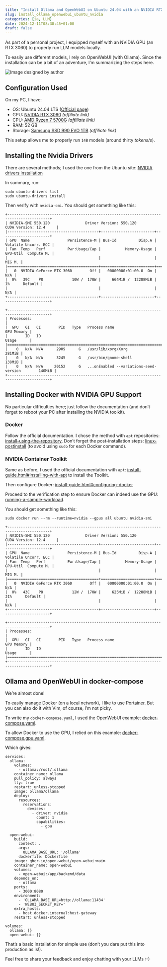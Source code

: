 ```yaml
---
title: "Install Ollama and OpenWebUI on Ubuntu 24.04 with an NVIDIA RTX3060 GPU"
slug: install_ollama_openwebui_ubuntu_nvidia
categories: [ia, LLM]
date: 2024-12-11T08:38:45+01:00
draft: false
---
```


As part of a personal project, I equipped myself with an NVIDIA GPU (an RTX 3060) to properly run LLM models locally.

To easily use different models, I rely on OpenWebUI (with Ollama). Since the installation can be a bit of an adventure, I’m summarizing the steps here.

![Image designed by author](/img/llm-desktop.png)

## Configuration Used

On my PC, I have:

- OS: Ubuntu 24.04 LTS ([Official page](https://ubuntu.com/download/desktop))
- GPU: [NVIDIA RTX 3060](https://amzn.to/3OVHDvb) *(affiliate link)*
- CPU: [AMD Ryzen 7 5700G](https://amzn.to/3ZWVOGD) *(affiliate link)*
- RAM: 52 GB
- Storage: [Samsung SSD 990 EVO 1TB](https://amzn.to/4gF9b3Q) *(affiliate link)*

This setup allows me to properly run `14B` models (around thirty *tokens/s*).

## Installing the Nvidia Drivers

There are several methods; I used the one from the Ubuntu site: [NVIDIA drivers installation](https://ubuntu.com/server/docs/nvidia-drivers-installation#p-97843-the-recommended-way-ubuntu-drivers-tool)

In summary, run:

```
sudo ubuntu-drivers list 
sudo ubuntu-drivers install
```

Then verify with `nvidia-smi`. You should get something like this:

```
+-----------------------------------------------------------------------------------------+
| NVIDIA-SMI 550.120                Driver Version: 550.120        CUDA Version: 12.4     |
|-----------------------------------------+------------------------+----------------------+
| GPU  Name                 Persistence-M | Bus-Id          Disp.A | Volatile Uncorr. ECC |
| Fan  Temp   Perf          Pwr:Usage/Cap |           Memory-Usage | GPU-Util  Compute M. |
|                                         |                        |               MIG M. |
|=========================================+========================+======================|
|   0  NVIDIA GeForce RTX 3060        Off |   00000000:01:00.0  On |                  N/A |
|  0%   39C    P8             10W /  170W |     664MiB /  12288MiB |      1%      Default |
|                                         |                        |                  N/A |
+-----------------------------------------+------------------------+----------------------+
                                                                                         
+-----------------------------------------------------------------------------------------+
| Processes:                                                                              |
|  GPU   GI   CI        PID   Type   Process name                              GPU Memory |
|        ID   ID                                                               Usage      |
|=========================================================================================|
|    0   N/A  N/A      2909      G   /usr/lib/xorg/Xorg                            281MiB |
|    0   N/A  N/A      3245      G   /usr/bin/gnome-shell                          138MiB |
|    0   N/A  N/A     20152      G   ...onEnabled --variations-seed-version        140MiB |
+-----------------------------------------------------------------------------------------+
```

## Installing Docker with NVIDIA GPU Support

No particular difficulties here; just follow the documentation (and don’t forget to reboot your PC after installing the NVIDIA toolkit).

### Docker

Follow the official documentation. I chose the method with `apt` repositories: [install-using-the-repository](https://docs.docker.com/engine/install/ubuntu/#install-using-the-repository). Don’t forget the post-installation steps: [linux-postinstall](https://docs.docker.com/engine/install/linux-postinstall/) (to avoid using `sudo` for each Docker command).

### NVIDIA Container Toolkit

Same as before, I used the official documentation with `apt`: [install-guide.html#installing-with-apt](https://docs.nvidia.com/datacenter/cloud-native/container-toolkit/latest/install-guide.html#installing-with-apt) to install the Toolkit.

Then configure Docker: [install-guide.html#configuring-docker](https://docs.nvidia.com/datacenter/cloud-native/container-toolkit/latest/install-guide.html#configuring-docker)

Proceed to the verification step to ensure Docker can indeed use the GPU: [running-a-sample-workload](https://docs.nvidia.com/datacenter/cloud-native/container-toolkit/latest/sample-workload.html#running-a-sample-workload).

You should get something like this:

```
sudo docker run --rm --runtime=nvidia --gpus all ubuntu nvidia-smi
                                                                                                     
+-----------------------------------------------------------------------------------------+
| NVIDIA-SMI 550.120                Driver Version: 550.120        CUDA Version: 12.4     |
|-----------------------------------------+------------------------+----------------------+
| GPU  Name                 Persistence-M | Bus-Id          Disp.A | Volatile Uncorr. ECC |
| Fan  Temp   Perf          Pwr:Usage/Cap |           Memory-Usage | GPU-Util  Compute M. |
|                                         |                        |               MIG M. |
|=========================================+========================+======================|
|   0  NVIDIA GeForce RTX 3060        Off |   00000000:01:00.0  On |                  N/A |
|  0%   43C    P8             12W /  170W |     625MiB /  12288MiB |     31%      Default |
|                                         |                        |                  N/A |
+-----------------------------------------+------------------------+----------------------+
                                                                                         
+-----------------------------------------------------------------------------------------+
| Processes:                                                                              |
|  GPU   GI   CI        PID   Type   Process name                              GPU Memory |
|        ID   ID                                                               Usage      |
|=========================================================================================|
+-----------------------------------------------------------------------------------------+
```

## Ollama and OpenWebUI in docker-compose

We’re almost done!

To easily manage Docker (on a local network), I like to use [Portainer](https://docs.portainer.io/start/install-ce/server/docker/linux). But you can also do it with Vim, of course, I’m not picky.

To write my `docker-compose.yaml`, I used the OpenWebUI example: [docker-compose.yaml](https://github.com/open-webui/open-webui/blob/main/docker-compose.yaml).

To allow Docker to use the GPU, I relied on this example: [docker-compose.gpu.yaml](https://github.com/open-webui/open-webui/blob/main/docker-compose.gpu.yaml).

Which gives:

```
services:
  ollama:
    volumes:
      - ollama:/root/.ollama
    container_name: ollama
    pull_policy: always
    tty: true
    restart: unless-stopped
    image: ollama/ollama
    deploy:
      resources:
        reservations:
          devices:
            - driver: nvidia
              count: 1
              capabilities:
                - gpu

  open-webui:
    build:
      context: .
      args:
        OLLAMA_BASE_URL: '/ollama'
      dockerfile: Dockerfile
    image: ghcr.io/open-webui/open-webui:main
    container_name: open-webui
    volumes:
      - open-webui:/app/backend/data
    depends_on:
      - ollama
    ports:
      - 3000:8080
    environment:
      - 'OLLAMA_BASE_URL=http://ollama:11434'
      - 'WEBUI_SECRET_KEY='
    extra_hosts:
      - host.docker.internal:host-gateway
    restart: unless-stopped

volumes:
  ollama: {}
  open-webui: {}
```

That’s a basic installation for simple use (don’t you dare put this into production as is!).

Feel free to share your feedback and enjoy chatting with your LLMs :-)
